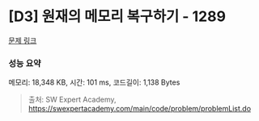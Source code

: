 # [D3] 원재의 메모리 복구하기 - 1289 

[문제 링크](https://swexpertacademy.com/main/code/problem/problemDetail.do?contestProbId=AV19AcoKI9sCFAZN) 

### 성능 요약

메모리: 18,348 KB, 시간: 101 ms, 코드길이: 1,138 Bytes



> 출처: SW Expert Academy, https://swexpertacademy.com/main/code/problem/problemList.do